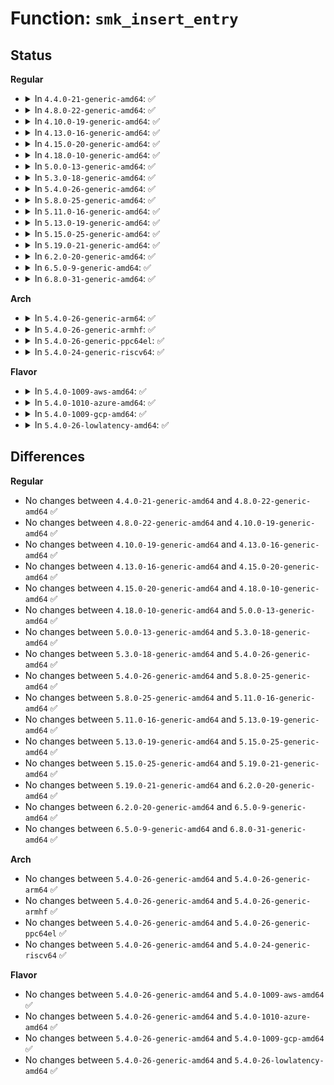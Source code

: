 # Function: <code>smk_insert_entry</code>

## Status
<b>Regular</b>
<ul>
<li>
<details>
<summary>In <code>4.4.0-21-generic-amd64</code>: ✅</summary>

```c
void smk_insert_entry(struct smack_known * skp)
```

```json
{
  "name": "smk_insert_entry",
  "collision_type": "Unique Global",
  "inline_type": "No",
  "funcs": [
    {
      "addr": 18446744071582394560,
      "name": "smk_insert_entry",
      "external": true,
      "loc": "security/smack/smack_access.c:411",
      "file": "security/smack/smack_access.c",
      "inline": "seen, unknown",
      "caller_inline": [],
      "caller_func": [
        "security/smack/smack_access.c:smk_import_entry"
      ]
    }
  ],
  "symbols": [
    {
      "addr": 18446744071582394560,
      "name": "smk_insert_entry",
      "section": ".text",
      "bind": "STB_GLOBAL",
      "size": 119
    }
  ]
}
```
</details>
</li>
<li>
<details>
<summary>In <code>4.8.0-22-generic-amd64</code>: ✅</summary>

```c
void smk_insert_entry(struct smack_known * skp)
```

```json
{
  "name": "smk_insert_entry",
  "collision_type": "Unique Global",
  "inline_type": "No",
  "funcs": [
    {
      "addr": 18446744071582616208,
      "name": "smk_insert_entry",
      "external": true,
      "loc": "security/smack/smack_access.c:411",
      "file": "security/smack/smack_access.c",
      "inline": "seen, unknown",
      "caller_inline": [],
      "caller_func": [
        "security/smack/smack_access.c:smk_import_entry"
      ]
    }
  ],
  "symbols": [
    {
      "addr": 18446744071582616208,
      "name": "smk_insert_entry",
      "section": ".text",
      "bind": "STB_GLOBAL",
      "size": 121
    }
  ]
}
```
</details>
</li>
<li>
<details>
<summary>In <code>4.10.0-19-generic-amd64</code>: ✅</summary>

```c
void smk_insert_entry(struct smack_known * skp)
```

```json
{
  "name": "smk_insert_entry",
  "collision_type": "Unique Global",
  "inline_type": "No",
  "funcs": [
    {
      "addr": 18446744071582709360,
      "name": "smk_insert_entry",
      "external": true,
      "loc": "security/smack/smack_access.c:406",
      "file": "security/smack/smack_access.c",
      "inline": "seen, unknown",
      "caller_inline": [],
      "caller_func": [
        "security/smack/smack_access.c:smk_import_entry"
      ]
    }
  ],
  "symbols": [
    {
      "addr": 18446744071582709360,
      "name": "smk_insert_entry",
      "section": ".text",
      "bind": "STB_GLOBAL",
      "size": 121
    }
  ]
}
```
</details>
</li>
<li>
<details>
<summary>In <code>4.13.0-16-generic-amd64</code>: ✅</summary>

```c
void smk_insert_entry(struct smack_known * skp)
```

```json
{
  "name": "smk_insert_entry",
  "collision_type": "Unique Global",
  "inline_type": "No",
  "funcs": [
    {
      "addr": 18446744071582802464,
      "name": "smk_insert_entry",
      "external": true,
      "loc": "security/smack/smack_access.c:406",
      "file": "security/smack/smack_access.c",
      "inline": "seen, unknown",
      "caller_inline": [],
      "caller_func": [
        "security/smack/smack_lsm.c:smack_init",
        "security/smack/smack_lsm.c:smack_init",
        "security/smack/smack_lsm.c:smack_init",
        "security/smack/smack_lsm.c:smack_init",
        "security/smack/smack_lsm.c:smack_init",
        "security/smack/smack_access.c:smk_import_entry"
      ]
    }
  ],
  "symbols": [
    {
      "addr": 18446744071582802464,
      "name": "smk_insert_entry",
      "section": ".text",
      "bind": "STB_GLOBAL",
      "size": 121
    }
  ]
}
```
</details>
</li>
<li>
<details>
<summary>In <code>4.15.0-20-generic-amd64</code>: ✅</summary>

```c
void smk_insert_entry(struct smack_known * skp)
```

```json
{
  "name": "smk_insert_entry",
  "collision_type": "Unique Global",
  "inline_type": "No",
  "funcs": [
    {
      "addr": 18446744071582958864,
      "name": "smk_insert_entry",
      "external": true,
      "loc": "security/smack/smack_access.c:406",
      "file": "security/smack/smack_access.c",
      "inline": "seen, unknown",
      "caller_inline": [],
      "caller_func": [
        "security/smack/smack_lsm.c:smack_init",
        "security/smack/smack_lsm.c:smack_init",
        "security/smack/smack_lsm.c:smack_init",
        "security/smack/smack_lsm.c:smack_init",
        "security/smack/smack_lsm.c:smack_init",
        "security/smack/smack_access.c:smk_import_entry"
      ]
    }
  ],
  "symbols": [
    {
      "addr": 18446744071582958864,
      "name": "smk_insert_entry",
      "section": ".text",
      "bind": "STB_GLOBAL",
      "size": 121
    }
  ]
}
```
</details>
</li>
<li>
<details>
<summary>In <code>4.18.0-10-generic-amd64</code>: ✅</summary>

```c
void smk_insert_entry(struct smack_known * skp)
```

```json
{
  "name": "smk_insert_entry",
  "collision_type": "Unique Global",
  "inline_type": "No",
  "funcs": [
    {
      "addr": 18446744071583159104,
      "name": "smk_insert_entry",
      "external": true,
      "loc": "security/smack/smack_access.c:406",
      "file": "security/smack/smack_access.c",
      "inline": "seen, unknown",
      "caller_inline": [],
      "caller_func": [
        "security/smack/smack_lsm.c:smack_init",
        "security/smack/smack_lsm.c:smack_init",
        "security/smack/smack_lsm.c:smack_init",
        "security/smack/smack_lsm.c:smack_init",
        "security/smack/smack_lsm.c:smack_init",
        "security/smack/smack_access.c:smk_import_entry"
      ]
    }
  ],
  "symbols": [
    {
      "addr": 18446744071583159104,
      "name": "smk_insert_entry",
      "section": ".text",
      "bind": "STB_GLOBAL",
      "size": 121
    }
  ]
}
```
</details>
</li>
<li>
<details>
<summary>In <code>5.0.0-13-generic-amd64</code>: ✅</summary>

```c
void smk_insert_entry(struct smack_known * skp)
```

```json
{
  "name": "smk_insert_entry",
  "collision_type": "Unique Global",
  "inline_type": "No",
  "funcs": [
    {
      "addr": 18446744071583275312,
      "name": "smk_insert_entry",
      "external": true,
      "loc": "security/smack/smack_access.c:406",
      "file": "security/smack/smack_access.c",
      "inline": "seen, unknown",
      "caller_inline": [],
      "caller_func": [
        "security/smack/smack_lsm.c:smack_init",
        "security/smack/smack_lsm.c:smack_init",
        "security/smack/smack_lsm.c:smack_init",
        "security/smack/smack_lsm.c:smack_init",
        "security/smack/smack_lsm.c:smack_init",
        "security/smack/smack_access.c:smk_import_entry"
      ]
    }
  ],
  "symbols": [
    {
      "addr": 18446744071583275312,
      "name": "smk_insert_entry",
      "section": ".text",
      "bind": "STB_GLOBAL",
      "size": 121
    }
  ]
}
```
</details>
</li>
<li>
<details>
<summary>In <code>5.3.0-18-generic-amd64</code>: ✅</summary>

```c
void smk_insert_entry(struct smack_known * skp)
```

```json
{
  "name": "smk_insert_entry",
  "collision_type": "Unique Global",
  "inline_type": "No",
  "funcs": [
    {
      "addr": 18446744071583462704,
      "name": "smk_insert_entry",
      "external": true,
      "loc": "security/smack/smack_access.c:402",
      "file": "security/smack/smack_access.c",
      "inline": "seen, unknown",
      "caller_inline": [],
      "caller_func": [
        "security/smack/smack_lsm.c:smack_init",
        "security/smack/smack_lsm.c:smack_init",
        "security/smack/smack_lsm.c:smack_init",
        "security/smack/smack_lsm.c:smack_init",
        "security/smack/smack_lsm.c:smack_init",
        "security/smack/smack_access.c:smk_import_entry"
      ]
    }
  ],
  "symbols": [
    {
      "addr": 18446744071583462704,
      "name": "smk_insert_entry",
      "section": ".text",
      "bind": "STB_GLOBAL",
      "size": 122
    }
  ]
}
```
</details>
</li>
<li>
<details>
<summary>In <code>5.4.0-26-generic-amd64</code>: ✅</summary>

```c
void smk_insert_entry(struct smack_known * skp)
```

```json
{
  "name": "smk_insert_entry",
  "collision_type": "Unique Global",
  "inline_type": "No",
  "funcs": [
    {
      "addr": 18446744071583568656,
      "name": "smk_insert_entry",
      "external": true,
      "loc": "security/smack/smack_access.c:402",
      "file": "security/smack/smack_access.c",
      "inline": "seen, unknown",
      "caller_inline": [],
      "caller_func": [
        "security/smack/smack_lsm.c:smack_init",
        "security/smack/smack_lsm.c:smack_init",
        "security/smack/smack_lsm.c:smack_init",
        "security/smack/smack_lsm.c:smack_init",
        "security/smack/smack_lsm.c:smack_init",
        "security/smack/smack_access.c:smk_import_entry"
      ]
    }
  ],
  "symbols": [
    {
      "addr": 18446744071583568656,
      "name": "smk_insert_entry",
      "section": ".text",
      "bind": "STB_GLOBAL",
      "size": 122
    }
  ]
}
```
</details>
</li>
<li>
<details>
<summary>In <code>5.8.0-25-generic-amd64</code>: ✅</summary>

```c
void smk_insert_entry(struct smack_known * skp)
```

```json
{
  "name": "smk_insert_entry",
  "collision_type": "Unique Global",
  "inline_type": "No",
  "funcs": [
    {
      "addr": 18446744071583920768,
      "name": "smk_insert_entry",
      "external": true,
      "loc": "security/smack/smack_access.c:402",
      "file": "security/smack/smack_access.c",
      "inline": "seen, unknown",
      "caller_inline": [],
      "caller_func": [
        "security/smack/smack_lsm.c:init_smack_known_list",
        "security/smack/smack_lsm.c:init_smack_known_list",
        "security/smack/smack_lsm.c:init_smack_known_list",
        "security/smack/smack_lsm.c:init_smack_known_list",
        "security/smack/smack_lsm.c:init_smack_known_list",
        "security/smack/smack_access.c:smk_import_entry"
      ]
    }
  ],
  "symbols": [
    {
      "addr": 18446744071583920768,
      "name": "smk_insert_entry",
      "section": ".text",
      "bind": "STB_GLOBAL",
      "size": 122
    }
  ]
}
```
</details>
</li>
<li>
<details>
<summary>In <code>5.11.0-16-generic-amd64</code>: ✅</summary>

```c
void smk_insert_entry(struct smack_known * skp)
```

```json
{
  "name": "smk_insert_entry",
  "collision_type": "Unique Global",
  "inline_type": "No",
  "funcs": [
    {
      "addr": 18446744071584040752,
      "name": "smk_insert_entry",
      "external": true,
      "loc": "security/smack/smack_access.c:402",
      "file": "security/smack/smack_access.c",
      "inline": "seen, unknown",
      "caller_inline": [],
      "caller_func": [
        "security/smack/smack_lsm.c:init_smack_known_list",
        "security/smack/smack_lsm.c:init_smack_known_list",
        "security/smack/smack_lsm.c:init_smack_known_list",
        "security/smack/smack_lsm.c:init_smack_known_list",
        "security/smack/smack_lsm.c:init_smack_known_list",
        "security/smack/smack_access.c:smk_import_entry"
      ]
    }
  ],
  "symbols": [
    {
      "addr": 18446744071584040752,
      "name": "smk_insert_entry",
      "section": ".text",
      "bind": "STB_GLOBAL",
      "size": 122
    }
  ]
}
```
</details>
</li>
<li>
<details>
<summary>In <code>5.13.0-19-generic-amd64</code>: ✅</summary>

```c
void smk_insert_entry(struct smack_known * skp)
```

```json
{
  "name": "smk_insert_entry",
  "collision_type": "Unique Global",
  "inline_type": "No",
  "funcs": [
    {
      "addr": 18446744071584069280,
      "name": "smk_insert_entry",
      "external": true,
      "loc": "security/smack/smack_access.c:402",
      "file": "security/smack/smack_access.c",
      "inline": "seen, unknown",
      "caller_inline": [],
      "caller_func": [
        "security/smack/smack_lsm.c:smack_init",
        "security/smack/smack_lsm.c:smack_init",
        "security/smack/smack_lsm.c:smack_init",
        "security/smack/smack_lsm.c:smack_init",
        "security/smack/smack_lsm.c:smack_init",
        "security/smack/smack_access.c:smk_import_entry"
      ]
    }
  ],
  "symbols": [
    {
      "addr": 18446744071584069280,
      "name": "smk_insert_entry",
      "section": ".text",
      "bind": "STB_GLOBAL",
      "size": 121
    }
  ]
}
```
</details>
</li>
<li>
<details>
<summary>In <code>5.15.0-25-generic-amd64</code>: ✅</summary>

```c
void smk_insert_entry(struct smack_known * skp)
```

```json
{
  "name": "smk_insert_entry",
  "collision_type": "Unique Global",
  "inline_type": "No",
  "funcs": [
    {
      "addr": 18446744071584441104,
      "name": "smk_insert_entry",
      "external": true,
      "loc": "security/smack/smack_access.c:402",
      "file": "security/smack/smack_access.c",
      "inline": "seen, unknown",
      "caller_inline": [],
      "caller_func": [
        "security/smack/smack_lsm.c:smack_init",
        "security/smack/smack_lsm.c:smack_init",
        "security/smack/smack_lsm.c:smack_init",
        "security/smack/smack_lsm.c:smack_init",
        "security/smack/smack_lsm.c:smack_init",
        "security/smack/smack_access.c:smk_import_entry"
      ]
    }
  ],
  "symbols": [
    {
      "addr": 18446744071584441104,
      "name": "smk_insert_entry",
      "section": ".text",
      "bind": "STB_GLOBAL",
      "size": 121
    }
  ]
}
```
</details>
</li>
<li>
<details>
<summary>In <code>5.19.0-21-generic-amd64</code>: ✅</summary>

```c
void smk_insert_entry(struct smack_known * skp)
```

```json
{
  "name": "smk_insert_entry",
  "collision_type": "Unique Global",
  "inline_type": "No",
  "funcs": [
    {
      "addr": 18446744071585072832,
      "name": "smk_insert_entry",
      "external": true,
      "loc": "security/smack/smack_access.c:402",
      "file": "security/smack/smack_access.c",
      "inline": "seen, unknown",
      "caller_inline": [],
      "caller_func": [
        "security/smack/smack_lsm.c:smack_init",
        "security/smack/smack_lsm.c:smack_init",
        "security/smack/smack_lsm.c:smack_init",
        "security/smack/smack_lsm.c:smack_init",
        "security/smack/smack_lsm.c:smack_init",
        "security/smack/smack_access.c:smk_import_entry"
      ]
    }
  ],
  "symbols": [
    {
      "addr": 18446744071585072832,
      "name": "smk_insert_entry",
      "section": ".text",
      "bind": "STB_GLOBAL",
      "size": 135
    }
  ]
}
```
</details>
</li>
<li>
<details>
<summary>In <code>6.2.0-20-generic-amd64</code>: ✅</summary>

```c
void smk_insert_entry(struct smack_known * skp)
```

```json
{
  "name": "smk_insert_entry",
  "collision_type": "Unique Global",
  "inline_type": "No",
  "funcs": [
    {
      "addr": 18446744071585794752,
      "name": "smk_insert_entry",
      "external": true,
      "loc": "security/smack/smack_access.c:402",
      "file": "security/smack/smack_access.c",
      "inline": "seen, unknown",
      "caller_inline": [],
      "caller_func": [
        "security/smack/smack_lsm.c:smack_init",
        "security/smack/smack_lsm.c:smack_init",
        "security/smack/smack_lsm.c:smack_init",
        "security/smack/smack_lsm.c:smack_init",
        "security/smack/smack_lsm.c:smack_init",
        "security/smack/smack_access.c:smk_import_entry"
      ]
    }
  ],
  "symbols": [
    {
      "addr": 18446744071585794752,
      "name": "smk_insert_entry",
      "section": ".text",
      "bind": "STB_GLOBAL",
      "size": 135
    }
  ]
}
```
</details>
</li>
<li>
<details>
<summary>In <code>6.5.0-9-generic-amd64</code>: ✅</summary>

```c
void smk_insert_entry(struct smack_known * skp)
```

```json
{
  "name": "smk_insert_entry",
  "collision_type": "Unique Global",
  "inline_type": "No",
  "funcs": [
    {
      "addr": 18446744071586026496,
      "name": "smk_insert_entry",
      "external": true,
      "loc": "security/smack/smack_access.c:402",
      "file": "security/smack/smack_access.c",
      "inline": "seen, unknown",
      "caller_inline": [],
      "caller_func": [
        "security/smack/smack_lsm.c:smack_init",
        "security/smack/smack_lsm.c:smack_init",
        "security/smack/smack_lsm.c:smack_init",
        "security/smack/smack_lsm.c:smack_init",
        "security/smack/smack_lsm.c:smack_init",
        "security/smack/smack_access.c:smk_import_entry"
      ]
    }
  ],
  "symbols": [
    {
      "addr": 18446744071586026496,
      "name": "smk_insert_entry",
      "section": ".text",
      "bind": "STB_GLOBAL",
      "size": 135
    }
  ]
}
```
</details>
</li>
<li>
<details>
<summary>In <code>6.8.0-31-generic-amd64</code>: ✅</summary>

```c
void smk_insert_entry(struct smack_known * skp)
```

```json
{
  "name": "smk_insert_entry",
  "collision_type": "Unique Global",
  "inline_type": "No",
  "funcs": [
    {
      "addr": 18446744071586274912,
      "name": "smk_insert_entry",
      "external": true,
      "loc": "security/smack/smack_access.c:402",
      "file": "security/smack/smack_access.c",
      "inline": "seen, unknown",
      "caller_inline": [],
      "caller_func": [
        "security/smack/smack_lsm.c:smack_init",
        "security/smack/smack_lsm.c:smack_init",
        "security/smack/smack_lsm.c:smack_init",
        "security/smack/smack_lsm.c:smack_init",
        "security/smack/smack_lsm.c:smack_init",
        "security/smack/smack_access.c:smk_import_entry"
      ]
    }
  ],
  "symbols": [
    {
      "addr": 18446744071586274912,
      "name": "smk_insert_entry",
      "section": ".text",
      "bind": "STB_GLOBAL",
      "size": 135
    }
  ]
}
```
</details>
</li>
</ul>
<b>Arch</b>
<ul>
<li>
<details>
<summary>In <code>5.4.0-26-generic-arm64</code>: ✅</summary>

```c
void smk_insert_entry(struct smack_known * skp)
```

```json
{
  "name": "smk_insert_entry",
  "collision_type": "Unique Global",
  "inline_type": "No",
  "funcs": [
    {
      "addr": 18446603336495344664,
      "name": "smk_insert_entry",
      "external": true,
      "loc": "security/smack/smack_access.c:402",
      "file": "security/smack/smack_access.c",
      "inline": "seen, unknown",
      "caller_inline": [],
      "caller_func": [
        "security/smack/smack_lsm.c:smack_init",
        "security/smack/smack_lsm.c:smack_init",
        "security/smack/smack_lsm.c:smack_init",
        "security/smack/smack_lsm.c:smack_init",
        "security/smack/smack_lsm.c:smack_init",
        "security/smack/smack_access.c:smk_import_entry"
      ]
    }
  ],
  "symbols": [
    {
      "addr": 18446603336495344664,
      "name": "smk_insert_entry",
      "section": ".text",
      "bind": "STB_GLOBAL",
      "size": 144
    }
  ]
}
```
</details>
</li>
<li>
<details>
<summary>In <code>5.4.0-26-generic-armhf</code>: ✅</summary>

```c
void smk_insert_entry(struct smack_known * skp)
```

```json
{
  "name": "smk_insert_entry",
  "collision_type": "Unique Global",
  "inline_type": "No",
  "funcs": [
    {
      "addr": 3228720684,
      "name": "smk_insert_entry",
      "external": true,
      "loc": "security/smack/smack_access.c:402",
      "file": "security/smack/smack_access.c",
      "inline": "seen, unknown",
      "caller_inline": [],
      "caller_func": [
        "security/smack/smack_lsm.c:smack_init",
        "security/smack/smack_lsm.c:smack_init",
        "security/smack/smack_lsm.c:smack_init",
        "security/smack/smack_lsm.c:smack_init",
        "security/smack/smack_lsm.c:smack_init",
        "security/smack/smack_access.c:smk_import_entry"
      ]
    }
  ],
  "symbols": [
    {
      "addr": 3228720684,
      "name": "smk_insert_entry",
      "section": ".text",
      "bind": "STB_GLOBAL",
      "size": 136
    }
  ]
}
```
</details>
</li>
<li>
<details>
<summary>In <code>5.4.0-26-generic-ppc64el</code>: ✅</summary>

```c
void smk_insert_entry(struct smack_known * skp)
```

```json
{
  "name": "smk_insert_entry",
  "collision_type": "Unique Global",
  "inline_type": "No",
  "funcs": [
    {
      "addr": 13835058055289350864,
      "name": "smk_insert_entry",
      "external": true,
      "loc": "security/smack/smack_access.c:402",
      "file": "security/smack/smack_access.c",
      "inline": "seen, unknown",
      "caller_inline": [],
      "caller_func": [
        "security/smack/smack_lsm.c:smack_init",
        "security/smack/smack_lsm.c:smack_init",
        "security/smack/smack_lsm.c:smack_init",
        "security/smack/smack_lsm.c:smack_init",
        "security/smack/smack_lsm.c:smack_init",
        "security/smack/smack_access.c:smk_import_entry"
      ]
    }
  ],
  "symbols": [
    {
      "addr": 13835058055289350864,
      "name": "smk_insert_entry",
      "section": ".text",
      "bind": "STB_GLOBAL",
      "size": 188
    }
  ]
}
```
</details>
</li>
<li>
<details>
<summary>In <code>5.4.0-24-generic-riscv64</code>: ✅</summary>

```c
void smk_insert_entry(struct smack_known * skp)
```

```json
{
  "name": "smk_insert_entry",
  "collision_type": "Unique Global",
  "inline_type": "No",
  "funcs": [
    {
      "addr": 18446743936274555356,
      "name": "smk_insert_entry",
      "external": true,
      "loc": "security/smack/smack_access.c:402",
      "file": "security/smack/smack_access.c",
      "inline": "seen, unknown",
      "caller_inline": [],
      "caller_func": [
        "security/smack/smack_lsm.c:smack_init",
        "security/smack/smack_lsm.c:smack_init",
        "security/smack/smack_lsm.c:smack_init",
        "security/smack/smack_lsm.c:smack_init",
        "security/smack/smack_lsm.c:smack_init",
        "security/smack/smack_access.c:smk_import_entry"
      ]
    }
  ],
  "symbols": [
    {
      "addr": 18446743936274555356,
      "name": "smk_insert_entry",
      "section": ".text",
      "bind": "STB_GLOBAL",
      "size": 136
    }
  ]
}
```
</details>
</li>
</ul>
<b>Flavor</b>
<ul>
<li>
<details>
<summary>In <code>5.4.0-1009-aws-amd64</code>: ✅</summary>

```c
void smk_insert_entry(struct smack_known * skp)
```

```json
{
  "name": "smk_insert_entry",
  "collision_type": "Unique Global",
  "inline_type": "No",
  "funcs": [
    {
      "addr": 18446744071583537392,
      "name": "smk_insert_entry",
      "external": true,
      "loc": "security/smack/smack_access.c:402",
      "file": "security/smack/smack_access.c",
      "inline": "seen, unknown",
      "caller_inline": [],
      "caller_func": [
        "security/smack/smack_lsm.c:smack_init",
        "security/smack/smack_lsm.c:smack_init",
        "security/smack/smack_lsm.c:smack_init",
        "security/smack/smack_lsm.c:smack_init",
        "security/smack/smack_lsm.c:smack_init",
        "security/smack/smack_access.c:smk_import_entry"
      ]
    }
  ],
  "symbols": [
    {
      "addr": 18446744071583537392,
      "name": "smk_insert_entry",
      "section": ".text",
      "bind": "STB_GLOBAL",
      "size": 122
    }
  ]
}
```
</details>
</li>
<li>
<details>
<summary>In <code>5.4.0-1010-azure-amd64</code>: ✅</summary>

```c
void smk_insert_entry(struct smack_known * skp)
```

```json
{
  "name": "smk_insert_entry",
  "collision_type": "Unique Global",
  "inline_type": "No",
  "funcs": [
    {
      "addr": 18446744071583474448,
      "name": "smk_insert_entry",
      "external": true,
      "loc": "security/smack/smack_access.c:402",
      "file": "security/smack/smack_access.c",
      "inline": "seen, unknown",
      "caller_inline": [],
      "caller_func": [
        "security/smack/smack_lsm.c:smack_init",
        "security/smack/smack_lsm.c:smack_init",
        "security/smack/smack_lsm.c:smack_init",
        "security/smack/smack_lsm.c:smack_init",
        "security/smack/smack_lsm.c:smack_init",
        "security/smack/smack_access.c:smk_import_entry"
      ]
    }
  ],
  "symbols": [
    {
      "addr": 18446744071583474448,
      "name": "smk_insert_entry",
      "section": ".text",
      "bind": "STB_GLOBAL",
      "size": 122
    }
  ]
}
```
</details>
</li>
<li>
<details>
<summary>In <code>5.4.0-1009-gcp-amd64</code>: ✅</summary>

```c
void smk_insert_entry(struct smack_known * skp)
```

```json
{
  "name": "smk_insert_entry",
  "collision_type": "Unique Global",
  "inline_type": "No",
  "funcs": [
    {
      "addr": 18446744071583521168,
      "name": "smk_insert_entry",
      "external": true,
      "loc": "security/smack/smack_access.c:402",
      "file": "security/smack/smack_access.c",
      "inline": "seen, unknown",
      "caller_inline": [],
      "caller_func": [
        "security/smack/smack_lsm.c:smack_init",
        "security/smack/smack_lsm.c:smack_init",
        "security/smack/smack_lsm.c:smack_init",
        "security/smack/smack_lsm.c:smack_init",
        "security/smack/smack_lsm.c:smack_init",
        "security/smack/smack_access.c:smk_import_entry"
      ]
    }
  ],
  "symbols": [
    {
      "addr": 18446744071583521168,
      "name": "smk_insert_entry",
      "section": ".text",
      "bind": "STB_GLOBAL",
      "size": 122
    }
  ]
}
```
</details>
</li>
<li>
<details>
<summary>In <code>5.4.0-26-lowlatency-amd64</code>: ✅</summary>

```c
void smk_insert_entry(struct smack_known * skp)
```

```json
{
  "name": "smk_insert_entry",
  "collision_type": "Unique Global",
  "inline_type": "No",
  "funcs": [
    {
      "addr": 18446744071583618016,
      "name": "smk_insert_entry",
      "external": true,
      "loc": "security/smack/smack_access.c:402",
      "file": "security/smack/smack_access.c",
      "inline": "seen, unknown",
      "caller_inline": [],
      "caller_func": [
        "security/smack/smack_lsm.c:smack_init",
        "security/smack/smack_lsm.c:smack_init",
        "security/smack/smack_lsm.c:smack_init",
        "security/smack/smack_lsm.c:smack_init",
        "security/smack/smack_lsm.c:smack_init",
        "security/smack/smack_access.c:smk_import_entry"
      ]
    }
  ],
  "symbols": [
    {
      "addr": 18446744071583618016,
      "name": "smk_insert_entry",
      "section": ".text",
      "bind": "STB_GLOBAL",
      "size": 122
    }
  ]
}
```
</details>
</li>
</ul>

## Differences
<b>Regular</b>
<ul>
<li>
No changes between <code>4.4.0-21-generic-amd64</code> and <code>4.8.0-22-generic-amd64</code> ✅
</li>
<li>
No changes between <code>4.8.0-22-generic-amd64</code> and <code>4.10.0-19-generic-amd64</code> ✅
</li>
<li>
No changes between <code>4.10.0-19-generic-amd64</code> and <code>4.13.0-16-generic-amd64</code> ✅
</li>
<li>
No changes between <code>4.13.0-16-generic-amd64</code> and <code>4.15.0-20-generic-amd64</code> ✅
</li>
<li>
No changes between <code>4.15.0-20-generic-amd64</code> and <code>4.18.0-10-generic-amd64</code> ✅
</li>
<li>
No changes between <code>4.18.0-10-generic-amd64</code> and <code>5.0.0-13-generic-amd64</code> ✅
</li>
<li>
No changes between <code>5.0.0-13-generic-amd64</code> and <code>5.3.0-18-generic-amd64</code> ✅
</li>
<li>
No changes between <code>5.3.0-18-generic-amd64</code> and <code>5.4.0-26-generic-amd64</code> ✅
</li>
<li>
No changes between <code>5.4.0-26-generic-amd64</code> and <code>5.8.0-25-generic-amd64</code> ✅
</li>
<li>
No changes between <code>5.8.0-25-generic-amd64</code> and <code>5.11.0-16-generic-amd64</code> ✅
</li>
<li>
No changes between <code>5.11.0-16-generic-amd64</code> and <code>5.13.0-19-generic-amd64</code> ✅
</li>
<li>
No changes between <code>5.13.0-19-generic-amd64</code> and <code>5.15.0-25-generic-amd64</code> ✅
</li>
<li>
No changes between <code>5.15.0-25-generic-amd64</code> and <code>5.19.0-21-generic-amd64</code> ✅
</li>
<li>
No changes between <code>5.19.0-21-generic-amd64</code> and <code>6.2.0-20-generic-amd64</code> ✅
</li>
<li>
No changes between <code>6.2.0-20-generic-amd64</code> and <code>6.5.0-9-generic-amd64</code> ✅
</li>
<li>
No changes between <code>6.5.0-9-generic-amd64</code> and <code>6.8.0-31-generic-amd64</code> ✅
</li>
</ul>
<b>Arch</b>
<ul>
<li>
No changes between <code>5.4.0-26-generic-amd64</code> and <code>5.4.0-26-generic-arm64</code> ✅
</li>
<li>
No changes between <code>5.4.0-26-generic-amd64</code> and <code>5.4.0-26-generic-armhf</code> ✅
</li>
<li>
No changes between <code>5.4.0-26-generic-amd64</code> and <code>5.4.0-26-generic-ppc64el</code> ✅
</li>
<li>
No changes between <code>5.4.0-26-generic-amd64</code> and <code>5.4.0-24-generic-riscv64</code> ✅
</li>
</ul>
<b>Flavor</b>
<ul>
<li>
No changes between <code>5.4.0-26-generic-amd64</code> and <code>5.4.0-1009-aws-amd64</code> ✅
</li>
<li>
No changes between <code>5.4.0-26-generic-amd64</code> and <code>5.4.0-1010-azure-amd64</code> ✅
</li>
<li>
No changes between <code>5.4.0-26-generic-amd64</code> and <code>5.4.0-1009-gcp-amd64</code> ✅
</li>
<li>
No changes between <code>5.4.0-26-generic-amd64</code> and <code>5.4.0-26-lowlatency-amd64</code> ✅
</li>
</ul>
